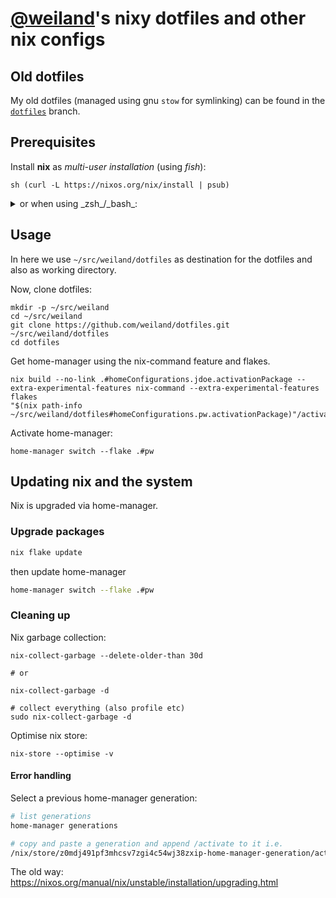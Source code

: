 # [@weiland](https://github.com/weiland/dotfiles)'s nixy dotfiles and other nix configs


## Old dotfiles

My old dotfiles (managed using gnu `stow` for symlinking) can be found in the
[`dotfiles`](https://github.com/weiland/dotfiles/tree/dotfiles) branch.
## Prerequisites

Install **nix** as _multi-user installation_ (using _fish_):

```fish
sh (curl -L https://nixos.org/nix/install | psub)
```

<details>
<summary>or when using _zsh_/_bash_:</summary>

```bash
sh <(curl -L https://nixos.org/nix/install)
```

</details>

## Usage

In here we use `~/src/weiland/dotfiles` as destination for the dotfiles
and also as working directory.

Now, clone dotfiles:

    mkdir -p ~/src/weiland
    cd ~/src/weiland
    git clone https://github.com/weiland/dotfiles.git ~/src/weiland/dotfiles
    cd dotfiles

Get home-manager using the nix-command feature and flakes.

```command
nix build --no-link .#homeConfigurations.jdoe.activationPackage --extra-experimental-features nix-command --extra-experimental-features flakes
"$(nix path-info ~/src/weiland/dotfiles#homeConfigurations.pw.activationPackage)"/activate
```

Activate home-manager:

    home-manager switch --flake .#pw


## Updating nix and the system

Nix is upgraded via home-manager.

### Upgrade packages

```sh
nix flake update
```

then update home-manager

```bash
home-manager switch --flake .#pw
```

### Cleaning up

Nix garbage collection:

    nix-collect-garbage --delete-older-than 30d

    # or

    nix-collect-garbage -d

    # collect everything (also profile etc)
    sudo nix-collect-garbage -d

Optimise nix store:

    nix-store --optimise -v


#### Error handling

Select a previous home-manager generation:

```sh
# list generations
home-manager generations

# copy and paste a generation and append /activate to it i.e.
/nix/store/z0mdj491pf3mhcsv7zgi4c54wj38zxip-home-manager-generation/activate
```


The old way: https://nixos.org/manual/nix/unstable/installation/upgrading.html
